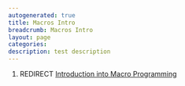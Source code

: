 ```yaml
---
autogenerated: true
title: Macros Intro
breadcrumb: Macros Intro
layout: page
categories: 
description: test description
---
```


1.  REDIRECT [Introduction into Macro Programming](Introduction_into_Macro_Programming )
